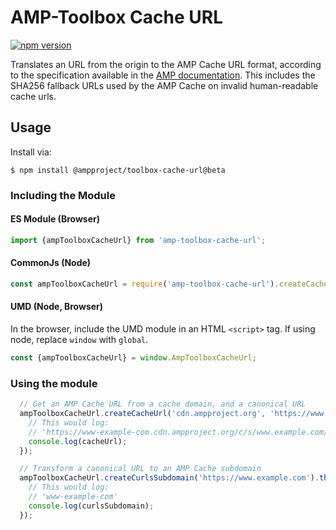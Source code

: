 # AMP-Toolbox Cache URL

[![npm version](https://badge.fury.io/js/amp-toolbox-cache-url.svg)](https://badge.fury.io/js/amp-toolbox-cache-url)

Translates an URL from the origin to the AMP Cache URL format, according to the specification
available in the [AMP documentation](https://developers.google.com/amp/cache/overview). This includes the SHA256 fallback URLs used by the AMP Cache on invalid human-readable cache urls.

## Usage

Install via:

```
$ npm install @ampproject/toolbox-cache-url@beta
```

### Including the Module

#### ES Module (Browser)

```javascript
import {ampToolboxCacheUrl} from 'amp-toolbox-cache-url';
```

#### CommonJs (Node)

```javascript
const ampToolboxCacheUrl = require('amp-toolbox-cache-url').createCacheUrl;
```


#### UMD (Node, Browser)

In the browser, include the UMD module in an HTML `<script>` tag. If using node, replace `window` with `global`.

```javascript
const {ampToolboxCacheUrl} = window.AmpToolboxCacheUrl;
```

### Using the module

```javascript
  // Get an AMP Cache URL from a cache domain, and a canonical URL
  ampToolboxCacheUrl.createCacheUrl('cdn.ampproject.org', 'https://www.example.com').then((cacheUrl) => {
    // This would log: 
    // 'https://www-example-com.cdn.ampproject.org/c/s/www.example.com/'
    console.log(cacheUrl);
  });

  // Transform a canonical URL to an AMP Cache subdomain
  ampToolboxCacheUrl.createCurlsSubdomain('https://www.example.com').then((curlsSubdomain) => {
    // This would log: 
    // 'www-example-com'
    console.log(curlsSubdomain);
  });
```
